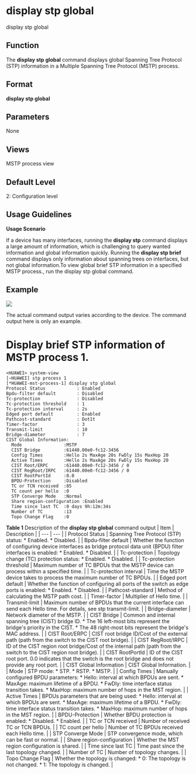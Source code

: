 display stp global
==================

display stp global

Function
--------



The **display stp global** command displays global Spanning Tree Protocol (STP) information in a Multiple Spanning Tree Protocol (MSTP) process.




Format
------

**display stp global**


Parameters
----------

None

Views
-----

MSTP process view


Default Level
-------------

2: Configuration level


Usage Guidelines
----------------

**Usage Scenario**



If a device has many interfaces, running the **display stp** command displays a large amount of information, which is challenging to query wanted information and global information quickly. Running the **display stp brief** command displays only information about spanning trees on interfaces, but not global information.To view global brief STP information in a specified MSTP process., run the display stp global command.




Example
-------

![](../public_sys-resources/note_3.0-en-us.png) 

The actual command output varies according to the device. The command output here is only an example.


# Display brief STP information of MSTP process 1.
```
<HUAWEI> system-view
[~HUAWEI] stp process 1
[*HUAWEI-mst-process-1] display stp global
Protocol Status            : Enabled                                            
Bpdu-filter default        : Disabled                                           
Tc-protection              : Disabled                                           
Tc-protection threshold    : 1                                                  
Tc-protection interval     : 2s                                                 
Edged port default         : Enabled                                            
Pathcost-standard          : Dot1t                                              
Timer-factor               : 3                                                  
Transmit-limit             : 10                                                 
Bridge-diameter            : 7                                                  
CIST Global Information: 
  Mode                :MSTP
  CIST Bridge         :61440.00e0-fc12-3456
  Config Times        :Hello 2s MaxAge 20s FwDly 15s MaxHop 20
  Active Times        :Hello 2s MaxAge 20s FwDly 15s MaxHop 20
  CIST Root/ERPC      :61440.00e0-fc12-3456 / 0
  CIST RegRoot/IRPC   :61440.00e0-fc12-3456 / 0
  CIST RootPortId     :0.0
  BPDU-Protection     :Disabled
  TC or TCN received  :85
  TC count per hello  :0
  STP Converge Mode   :Normal
  Share region-configuration :Enabled
  Time since last TC  :0 days 9h:12m:34s
  Number of TC        :13
  Topo Change Flag    :0

```

**Table 1** Description of the **display stp global** command output
| Item | Description |
| --- | --- |
| Protocol Status | Spanning Tree Protocol (STP) status:   * Enabled. * Disabled. |
| Bpdu-filter default | Whether the function of configuring device interfaces as bridge protocol data unit (BPDU) filter interfaces is enabled:   * Enabled. * Disabled. |
| Tc-protection | Topology change (TC) protection status:   * Enabled. * Disabled. |
| Tc-protection threshold | Maximum number of TC BPDUs that the MSTP device can process within a specified time. |
| Tc-protection interval | Time the MSTP device takes to process the maximum number of TC BPDUs. |
| Edged port default | Whether the function of configuring all ports of the switch as edge ports is enabled:   * Enabled. * Disabled. |
| Pathcost-standard | Method of calculating the MSTP path cost. |
| Timer-factor | Multiplier of Hello time. |
| Transmit-limit | Maximum number of BPDUs that the current interface can send each Hello time. For details, see stp transmit-limit. |
| Bridge-diameter | Network diameter of the MSTP. |
| CIST Bridge | Common and internal spanning tree (CIST) bridge ID.   * The 16 left-most bits represent the bridge's priority in the CIST. * The 48 right-most bits represent the bridge's MAC address. |
| CIST Root/ERPC | CIST root bridge ID/Cost of the external path (path from the switch to the CIST root bridge). |
| CIST RegRoot/IRPC | ID of the CIST region root bridge/Cost of the internal path (path from the switch to the CIST region root bridge). |
| CIST RootPortId | ID of the CIST root port. 0.0 indicates that the switch is the root bridge and does not provide any root port. |
| CIST Global Information | CIST Global Information. |
| Mode | STP mode:   * STP. * RSTP. * MSTP. |
| Config Times | Manually configured BPDU parameters:   * Hello: interval at which BPDUs are sent. * MaxAge: maximum lifetime of a BPDU. * FwDly: time interface status transition takes. * MaxHop: maximum number of hops in the MST region. |
| Active Times | BPDUs parameters that are being used:   * Hello: interval at which BPDUs are sent. * MaxAge: maximum lifetime of a BPDU. * FwDly: time interface status transition takes. * MaxHop: maximum number of hops in the MST region. |
| BPDU-Protection | Whether BPDU protection is enabled:   * Disabled. * Enabled. |
| TC or TCN received | Number of received TC or TCN BPDUs. |
| TC count per hello | Number of TC BPDUs received each Hello time. |
| STP Converge Mode | STP convergence mode, which can be fast or normal. |
| Share region-configuration | Whether the MST region configuration is shared. |
| Time since last TC | Time past since the last topology changed. |
| Number of TC | Number of topology changes. |
| Topo Change Flag | Whether the topology is changed:   * 0: The topology is not changed. * 1: The topology is changed. |